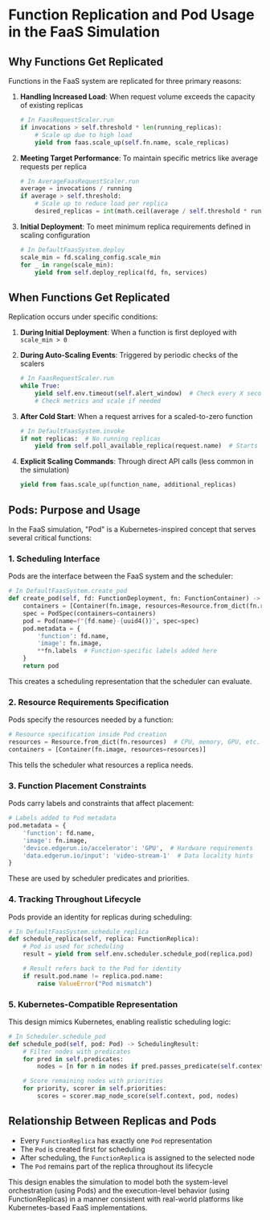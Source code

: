 # Function Replication and Pod Usage in the FaaS Simulation

## Why Functions Get Replicated

Functions in the FaaS system are replicated for three primary reasons:

1. **Handling Increased Load**: When request volume exceeds the capacity of existing replicas

   ```python
   # In FaasRequestScaler.run
   if invocations > self.threshold * len(running_replicas):
       # Scale up due to high load
       yield from faas.scale_up(self.fn.name, scale_replicas)
   ```

2. **Meeting Target Performance**: To maintain specific metrics like average requests per replica

   ```python
   # In AverageFaasRequestScaler.run
   average = invocations / running
   if average > self.threshold:
       # Scale up to reduce load per replica
       desired_replicas = int(math.ceil(average / self.threshold * running))
   ```

3. **Initial Deployment**: To meet minimum replica requirements defined in scaling configuration
   ```python
   # In DefaultFaasSystem.deploy
   scale_min = fd.scaling_config.scale_min
   for _ in range(scale_min):
       yield from self.deploy_replica(fd, fn, services)
   ```

## When Functions Get Replicated

Replication occurs under specific conditions:

1. **During Initial Deployment**: When a function is first deployed with `scale_min > 0`

2. **During Auto-Scaling Events**: Triggered by periodic checks of the scalers

   ```python
   # In FaasRequestScaler.run
   while True:
       yield self.env.timeout(self.alert_window)  # Check every X seconds
       # Check metrics and scale if needed
   ```

3. **After Cold Start**: When a request arrives for a scaled-to-zero function

   ```python
   # In DefaultFaasSystem.invoke
   if not replicas:  # No running replicas
       yield from self.poll_available_replica(request.name)  # Starts a replica
   ```

4. **Explicit Scaling Commands**: Through direct API calls (less common in the simulation)
   ```python
   yield from faas.scale_up(function_name, additional_replicas)
   ```

## Pods: Purpose and Usage

In the FaaS simulation, "Pod" is a Kubernetes-inspired concept that serves several critical functions:

### 1. Scheduling Interface

Pods are the interface between the FaaS system and the scheduler:

```python
# In DefaultFaasSystem.create_pod
def create_pod(self, fd: FunctionDeployment, fn: FunctionContainer) -> Pod:
    containers = [Container(fn.image, resources=Resource.from_dict(fn.resources))]
    spec = PodSpec(containers=containers)
    pod = Pod(name=f"{fd.name}-{uuid4()}", spec=spec)
    pod.metadata = {
        'function': fd.name,
        'image': fn.image,
        **fn.labels  # Function-specific labels added here
    }
    return pod
```

This creates a scheduling representation that the scheduler can evaluate.

### 2. Resource Requirements Specification

Pods specify the resources needed by a function:

```python
# Resource specification inside Pod creation
resources = Resource.from_dict(fn.resources)  # CPU, memory, GPU, etc.
containers = [Container(fn.image, resources=resources)]
```

This tells the scheduler what resources a replica needs.

### 3. Function Placement Constraints

Pods carry labels and constraints that affect placement:

```python
# Labels added to Pod metadata
pod.metadata = {
    'function': fd.name,
    'image': fn.image,
    'device.edgerun.io/accelerator': 'GPU',  # Hardware requirements
    'data.edgerun.io/input': 'video-stream-1'  # Data locality hints
}
```

These are used by scheduler predicates and priorities.

### 4. Tracking Throughout Lifecycle

Pods provide an identity for replicas during scheduling:

```python
# In DefaultFaasSystem.schedule_replica
def schedule_replica(self, replica: FunctionReplica):
    # Pod is used for scheduling
    result = yield from self.env.scheduler.schedule_pod(replica.pod)

    # Result refers back to the Pod for identity
    if result.pod.name != replica.pod.name:
        raise ValueError("Pod mismatch")
```

### 5. Kubernetes-Compatible Representation

This design mimics Kubernetes, enabling realistic scheduling logic:

```python
# In Scheduler.schedule_pod
def schedule_pod(self, pod: Pod) -> SchedulingResult:
    # Filter nodes with predicates
    for pred in self.predicates:
        nodes = [n for n in nodes if pred.passes_predicate(self.context, pod, n)]

    # Score remaining nodes with priorities
    for priority, scorer in self.priorities:
        scores = scorer.map_node_score(self.context, pod, nodes)
```

## Relationship Between Replicas and Pods

- Every `FunctionReplica` has exactly one `Pod` representation
- The `Pod` is created first for scheduling
- After scheduling, the `FunctionReplica` is assigned to the selected node
- The `Pod` remains part of the replica throughout its lifecycle

This design enables the simulation to model both the system-level orchestration (using Pods) and the execution-level behavior (using FunctionReplicas) in a manner consistent with real-world platforms like Kubernetes-based FaaS implementations.

